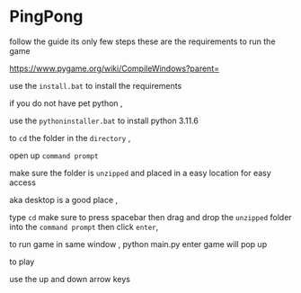 # PingPong

follow the guide its only few steps these are the requirements to run the game

https://www.pygame.org/wiki/CompileWindows?parent=


use the `install.bat` to install the requirements


if you do not have pet python ,

use the `pythoninstaller.bat` to install python 3.11.6


to `cd` the folder in the `directory` , 

open up `command prompt` 

make sure the folder is `unzipped` and placed in a easy location for easy access

aka desktop is a good place , 

type `cd` make sure to press spacebar then drag and drop the `unzipped` folder into the `command prompt` then click `enter`, 

to run game in same window , python main.py enter game will pop up 

to play 

use the up and down arrow keys 
